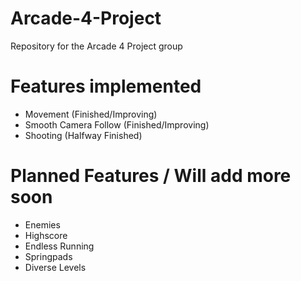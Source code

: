 # Arcade-4-Project
Repository for the Arcade 4 Project group
# Features implemented
- Movement (Finished/Improving)
- Smooth Camera Follow (Finished/Improving)
- Shooting (Halfway Finished)
# Planned Features / Will add more soon
- Enemies
- Highscore
- Endless Running
- Springpads
- Diverse Levels
